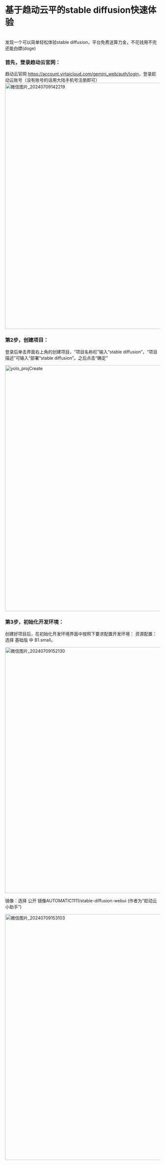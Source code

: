 <h1>基于趋动云平的stable diffusion快速体验</h1><br>
发现一个可以简单轻松体验stable diffusion，平台免费送算力金，不花钱用不完还能白嫖(doge)<br>

<h3>首先，登录趋动云官网：<br></h3>
趋动云官网 <a href="https://account.virtaicloud.com/gemini_web/auth/login">https://account.virtaicloud.com/gemini_web/auth/login</a>，登录趁动云账号（没有账号的话用大陆手机号注册即可）
<img width="800" alt="微信图片_20240709142219" src="https://github.com/ratchet2118/virtaitech-/assets/128948504/11830c05-8b8b-427e-b9c5-029dafe57cba">

<h3>第2步，创建项目：<br></h3>
登录后单击界面右上角的创建项目，“项目名称栏”输入“stable diffusion”，“项目描述”可输入“部署“stable diffusion”。之后点击“确定”<br>
<p align="left">
  <img src="https://github.com/ratchet2118/virtaitech-/assets/128948504/18392685-a7cd-4d08-8e9d-f9c315e0475e" alt="yolo_projCreate" width="800"/>
</p>

<h3>第3步，初始化开发环境：<br></h3>
创建好项目后，在初始化开发环境界面中按照下要求配置开发环境：
资源配置：选择 基础版 中 B1.small。

<p align="left">
  <img width="800" alt="微信图片_20240709152130" src="https://github.com/ratchet2118/virtaitech-/assets/128948504/6f9bbaf1-894b-4089-8116-ce570744d6dc">
</p>

镜像：选择 公开 镜像AUTOMATIC1111/stable-diffusion-webui (作者为“趁动云小助手”)
<p align="left">
  <img width="800" alt="微信图片_20240709153103" src="https://github.com/ratchet2118/virtaitech-/assets/128948504/2b15d4d4-30e6-4890-b1f9-bbff3597b7ab">
</p>







